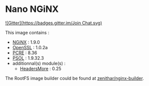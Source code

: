 # Nano NGiNX 

[![Gitter](https://badges.gitter.im/Join Chat.svg)](https://gitter.im/Zenithar/nano-nginx?utm_source=badge&utm_medium=badge&utm_campaign=pr-badge&utm_content=badge)

This image contains :

* [NGiNX](http://nginx.org) : 1.9.0
* [OpenSSL](https://www.openssl.org) : 1.0.2a
* [PCRE](http://www.pcre.org) : 8.36
* [PSOL](https://github.com/pagespeed/ngx_pagespeed) : 1.9.32.3 
* additionnal(s) module(s) :
  * [HeadersMore](http://wiki.nginx.org/HttpHeadersMoreModule) : 0.25

The RootFS image builder could be found at [zenithar/nginx-builder](https://github.com/Zenithar/dockerfiles/tree/master/nginx-builder).

